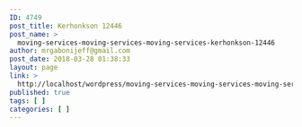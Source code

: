 ```yaml
---
ID: 4749
post_title: Kerhonkson 12446
post_name: >
  moving-services-moving-services-moving-services-kerhonkson-12446
author: mrgabonijeff@gmail.com
post_date: 2018-03-28 01:38:33
layout: page
link: >
  http://localhost/wordpress/moving-services-moving-services-moving-services-kerhonkson-12446/
published: true
tags: [ ]
categories: [ ]
---
```

